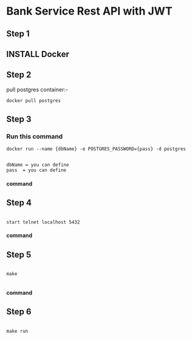 # Bank Service Rest API with JWT

## Step 1
## INSTALL Docker 

## Step 2
pull postgres container:- 

```docker pull postgres```

## Step 3
### Run this command

``` 
docker run --name {dbName} -e POSTGRES_PASSWORD={pass} -d postgres


dbName = you can define
pass  = you can define
```

#### command  

## Step 4

```

start telnet localhost 5432

```

#### command  

## Step 5

```  

make  


```

#### command  

## Step 6

```   

make run    

```
